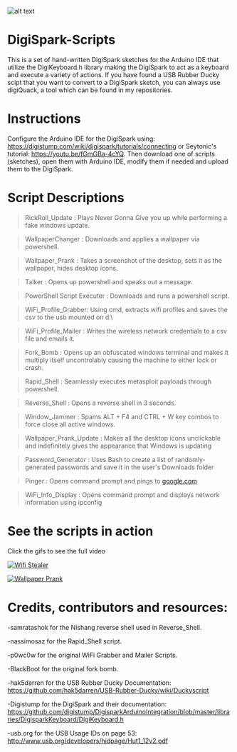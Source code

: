 ![alt text](https://cdn.instructables.com/FKP/MAA2/HH2VJNW1/FKPMAA2HH2VJNW1.MEDIUM.jpg "The DigiSpark")

# DigiSpark-Scripts
This is a set of hand-written DigiSpark sketches for the Arduino IDE that utilize the DigiKeyboard.h library making the DigiSpark to act as a keyboard and execute a variety of actions. If you have found a USB Rubber Ducky scipt that you want to convert to a DigiSpark sketch, you can always use digiQuack, a tool which can be found in my repositories.

# Instructions
Configure the Arduino IDE for the DigiSpark using: https://digistump.com/wiki/digispark/tutorials/connecting or Seytonic's tutorial: https://youtu.be/fGmGBa-4cYQ. Then download one of scripts (sketches), open them with Arduino IDE, modify them if needed and upload them to the DigiSpark.

# Script Descriptions
>RickRoll_Update : Plays Never Gonna Give you up while performing a fake windows update.

>WallpaperChanger : Downloads and applies a wallpaper via powershell.

>Wallpaper_Prank : Takes a screenshot of the desktop, sets it as the wallpaper, hides desktop icons.

>Talker : Opens up powershell and speaks out a message.

>PowerShell Script Executer : Downloads and runs a powershell script.

>WiFi_Profile_Grabber: Using cmd, extracts wifi profiles and saves the csv to the usb mounted on d:\

>WiFi_Profile_Mailer : Writes the wireless network credentials to a csv file and emails it.

>Fork_Bomb : Opens up an obfuscated windows terminal and makes it multiply itself uncontrolably causing the machine to either lock or crash.

>Rapid_Shell : Seamlessly executes metasploit payloads through powershell.

>Reverse_Shell : Opens a reverse shell in 3 seconds.

>Window_Jammer : Spams ALT + F4 and CTRL + W key combos to force close all active windows.

>Wallpaper_Prank_Update : Makes all the desktop icons unclickable and indefinitely gives the appearance that Windows is updating

>Password_Generator : Uses Bash to create a list of randomly-generated passwords and save it in the user's Downloads folder

>Pinger : Opens command prompt and pings to [google.com](google.com)

>WiFi_Info_Display : Opens command prompt and displays network information using ipconfig

# See the scripts in action

Click the gifs to see the full video

[![Wifi Stealer](https://j.gifs.com/N9KP5v.gif)](https://www.youtube.com/watch?v=b5E0u4qNH4s)

[![Wallpaper Prank](https://j.gifs.com/32r7ER.gif)](https://www.youtube.com/watch?v=yHPRZnpxvks)

# Credits, contributors and resources:

-samratashok for the Nishang reverse shell used in Reverse_Shell.

-nassimosaz for the Rapid_Shell script.

-p0wc0w for the original WiFi Grabber and Mailer Scripts.

-BlackBoot for the original fork bomb.

-hak5darren for the USB Rubber Ducky Documentation: https://github.com/hak5darren/USB-Rubber-Ducky/wiki/Duckyscript

-Digistump for the DigiSpark and their documentation: https://github.com/digistump/DigisparkArduinoIntegration/blob/master/libraries/DigisparkKeyboard/DigiKeyboard.h

-usb.org for the USB Usage IDs on page 53: http://www.usb.org/developers/hidpage/Hut1_12v2.pdf
